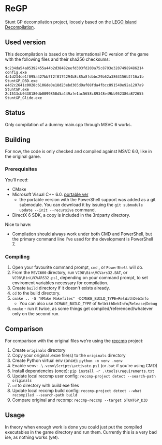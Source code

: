 # ReGP

Stunt GP decompilation project, loosely based on the [LEGO Island Decompilation](https://github.com/isledecomp/isle).

## Used version

This decompilation is based on the international PC version of the game with the following files and their sha256 checksums:

```plain
9c234da54a05392455a44b2d38482eefd303fd200a75c8703e32074989486214  config.exe
4a1d234ce1f095a427bb7f2f0174294b8c85a8fdbbc29b62a3863156b2f16a1b  StuntGP_D3D.exe
e4d2c2641c0028c6106de0e18d23ebd305d9af08fda4fbcc891540e92a1207a9  StuntGP.exe
2c1513cb0438180db0099850d5a449afe1ac5658c89348e49bb952386a872655  StuntGP_Glide.exe

```

## Status

Only compilation of a dummy main.cpp through MSVC 6 works.

## Building

For now, the code is only checked and compiled against MSVC 6.0, like in the original game.

### Prerequisites

You'll need:

- CMake
- Microsoft Visual C++ 6.0. [portable ver](https://github.com/halamix2/MSVC600/tree/6.00.8168)
  - the portable version with the PowerShell support was added as a git submodule. You can download it by issuing the `git submodule update --init --recursive` command.
- DirectX 6 SDK, a copy is included in the 3rdparty directory.

Nice to have:

- Compilation should always work under both CMD and PowerShell, but the primary command line I've used for the development is PowerShell 7.

### Compiling

1. Open your favourite command prompt, `cmd` , or `PowerShell` will do.
1. From the `MSVC600` directory, run `VC98\Bin\VCVars32.BAT`, or `VC98\Bin\VCVARS32.ps1`, depending on your command prompt, to set enviroment variables necessary for compilation.
1. Create `build` directory if it doesn't exists already.
1. `cd` to the build directory.
1. `cmake .. -G "NMake Makefiles" -DCMAKE_BUILD_TYPE=RelWithDebInfo`
    - You can also use `DCMAKE_BUILD_TYPE` of `RelWithDebInfo`/`Release`/`Debug`
1. `nmake` - run it twice, as some things get compiled/referenced/whatever only on the second run.

## Comparison

For comparison with the original files we're using the [reccmp](https://github.com/isledecomp/reccmp) project:

1. Create `originals` directory
1. Copy your original .exxe file(s) to the `originals` directory
1. Create Python virtual env (once): `python -m venv .venv`
1. Enable venv: `.\.venv\Scripts\activate.ps1` (or`.bat` if you're using CMD)
1. Install dependencies (once): `pip install -r .\tools\requirements.txt`
1. Update local reccmp user config: `reccmp-project detect --search-path originals`
1. `cd` to directory with build exe files
1. Update local reccmp build config: `reccmp-project detect --what recompiled --search-path build`
1. Compare original and recomp: `reccmp-reccmp --target STUNTGP_D3D`

## Usage

In theory when enough work is done you could just put the compiled executables in the game directory and run them. Currently this is a very bad ise, as nothing works (yet).
